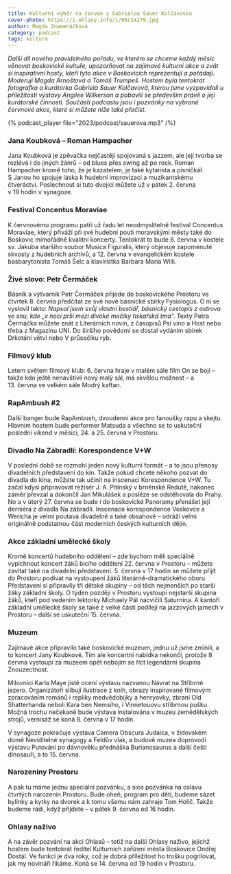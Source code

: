 ```yaml
---
title: Kulturní výběr na červen s Gabrielou Sauer Kolčavovou
cover-photo: https://i.ohlasy.info/i/06c14279.jpg
author: Magda Znamenáčková
category: podcast
tags: kultura
---
```


*Další díl nového pravidelného pořadu, ve kterém se chceme každý měsíc věnovat boskovické kultuře, upozorňovat na zajímavé kulturní akce a zvát si inspirativní hosty, kteří tyto akce v Boskovicích reprezentují a pořádají. Moderují Magda Arnoštová a Tomáš Trumpeš. Hostem byla tentokrát fotografka a kurátorka Gabriela Sauer Kolčavová, kterou jsme vyzpovídali u příležitosti výstavy Angilee Wilkerson a pobavili se především právě o její kurátorské činnosti. Součástí podcastu jsou i pozvánky na vybrané červnové akce, které si můžete níže také přečíst.*

{% podcast_player file="2023/podcast/sauerova.mp3" /%}

### Jana Koubková – Roman Hampacher

Jana Koubková je zpěvačka nejčastěji spojovaná s jazzem, ale její tvorba se rozlévá i do jiných žánrů – od blues přes swing až po rock. Roman Hampacher kromě toho, že je kazatelem, je také kytarista a písničkář. S Janou ho spojuje láska k hudební improvizaci a muzikantskému čtveráctví. Poslechnout si tuto dvojici můžete už v pátek 2. června v 19 hodin v synagoze. 

### Festival Concentus Moraviae

K červnovému programu patří už řadu let neodmyslitelně festival Concentus Moraviae, který přiváží při své hudební pouti moravskými městy také do Boskovic mimořádně kvalitní koncerty. Tentokrát to bude 6. června v kostele sv. Jakuba staršího soubor Musica Figuralis, který objevuje zapomenuté skvosty z hudebních archivů, a 12. června v evangelickém kostele basbarytonista Tomáš Šelc a klavíristka Barbara Maria Willi.

### Živé slovo: Petr Čermáček

Básník a výtvarník Petr Čermáček přijede do boskovického Prostoru ve čtvrtek 8. června předčítat ze své nové básnické sbírky Fysiologus. O ní se vyslovil takto: *Napsal jsem svůj vlastní bestiář, básnický cestopis z ostrova ve snu, kde „v noci prší mezi divoké mečíky tiskařská tma“.* Texty Petra Čermáčka můžete znát z Literárních novin, z časopisů Psí víno a Host nebo třeba z Magazínu UNI. Do širšího povědomí se dostal vydáním sbírek Drkotání větví nebo V průsečíku ryb.

### Filmový klub

Letem světem filmový klub: 6. června hraje v malém sále film On se bojí – takže kdo ještě nenavštívil nový malý sál, má skvělou možnost – a 13. června ve velkém sále Modrý kaftan.

### RapAmbush #2

Další banger bude RapAmbush, dvoudenní akce pro fanoušky rapu a skejtu. Hlavním hostem bude performer Matsuda a všechno se to uskuteční poslední víkend v měsíci, 24. a 25. června v Prostoru.

### Divadlo Na Zábradlí: Korespondence V+W 

V poslední době se rozmohl jeden nový kulturní formát – a to jsou přenosy divadelních představení do kin. Takže pokud chcete někoho pozvat do divadla do kina, můžete tak učinit na inscenaci Korespondence V+W. Tu začal kdysi připravovat režisér J. A. Pitínský v brněnské Redutě, nakonec záměr převzal a dokončil Jan Mikulášek a posléze se odstěhovala do Prahy. No a v úterý 27. června se bude i do boskovické Panoramy přenášet její derniéra z divadla Na zábradlí. Inscenace korespondence Voskovce a Wericha je velmi poutavá divadelně a také obsahově – odráží velmi originálně podstatnou část moderních českých kulturních dějin.

### Akce základní umělecké školy

Kromě koncertů hudebního oddělení – zde bychom měli speciálně vypíchnout koncert žáků bicího oddělení 22. června v Prostoru – můžete zavítat také na divadelní představení. 5. června v 17 hodin se můžete přijít do Prostoru podívat na vystoupení žáků literárně-dramatického oboru. Představení si připravily tři dětské skupiny – od těch nejmenších po starší žáky základní školy. O týden později v Prostoru vystoupí nejstarší skupina žáků, kteří pod vedením lektorky Michaely Pál nacvičili Saturnina. A kantoři základní umělecké školy se také z velké části podílejí na jazzových jamech v Prostoru – další se uskuteční 15. června.

### Muzeum 

Zajímavé akce připravilo také boskovické muzeum, jednu už jsme zmínili, a to koncert Jany Koubkové. Tím ale koncertní nabídka nekončí, protože 9. června vystoupí za muzeem opět nebojím se říct legendární skupina Znouzectnost.

Milovníci Karla Maye jistě ocení výstavu nazvanou Návrat na Stříbrné jezero. Organizátoři slibují ilustrace z knih, obrazy inspirované filmovým zpracováním románů i repliky medvědobijky a henryovky, zbraní Old Shatterhanda neboli Kara ben Nemsího, i Vinnetouovu stříbrnou pušku. Možná trochu nečekaně bude výstava instalována v muzeu zemědělských strojů, vernisáž se koná 8. června v 17 hodin.

V synagoze pokračuje výstava Camera Obscura Judaica, v židovském domě Neviditelné synagogy a Feldův vlak, a budově muzea doprovodí výstavu Putování po dávnověku přednáška Burianosaurus a další čeští dinosauři, a to 15. června. 

### Narozeniny Prostoru

A pak tu máme jednu speciální pozvánku, a sice pozvánka na oslavu čtvrtých narozenin Prostoru. Bude oheň, program pro děti, budeme sázet bylinky a kytky na dvorek a k tomu všemu nám zahraje Tom Holič. Takže budeme rádi, když přijdete – v pátek 9. června od 16 hodin.

### Ohlasy naživo

A na závěr pozvání na akci Ohlasů – totiž na další Ohlasy naživo, jejichž hostem bude tentokrát ředitel Kulturních zařízení města Boskovice Ondřej Dostál. Ve funkci je dva roky, což je dobrá příležitost ho trošku pogrilovat, jak my novináři říkáme. Koná se 14. června od 19 hodin v Prostoru.
